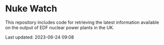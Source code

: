 # Nuke Watch

This repository includes code for retrieving the latest information available on the output of EDF nuclear power plants in the UK.

Last updated: 2023-06-24 09:08